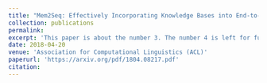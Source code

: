```yaml
---
title: "Mem2Seq: Effectively Incorporating Knowledge Bases into End-to-End Task-Oriented Dialog Systems"
collection: publications
permalink: 
excerpt: 'This paper is about the number 3. The number 4 is left for future work.'
date: 2018-04-20
venue: 'Association for Computational Linguistics (ACL)'
paperurl: 'https://arxiv.org/pdf/1804.08217.pdf'
citation: 
---
```

